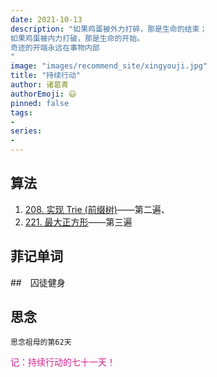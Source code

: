 ```yaml
---
date: 2021-10-13
description: "如果鸡蛋被外力打碎，那是生命的结束；
如果鸡蛋被内力打破，那是生命的开始。
奇迹的开端永远在事物内部
"
image: "images/recommend_site/xingyouji.jpg"
title: "持续行动"
author: 诸葛青
authorEmoji: 😃
pinned: false
tags:
- 
series:
-
---
```


## 算法
1. [208. 实现 Trie (前缀树)](https://leetcode-cn.com/problems/implement-trie-prefix-tree/)——第二遍、
2. [221. 最大正方形](https://leetcode-cn.com/problems/maximal-square/)——第三遍

## 菲记单词

##　囚徒健身

## 思念
``思念祖母的第62天``


<font color=VioletRed>记：持续行动的七十一天！</font>



